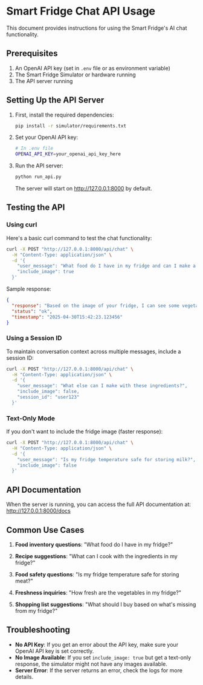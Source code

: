 # Smart Fridge Chat API Usage

This document provides instructions for using the Smart Fridge's AI chat functionality.

## Prerequisites

1. An OpenAI API key (set in `.env` file or as environment variable)
2. The Smart Fridge Simulator or hardware running
3. The API server running

## Setting Up the API Server

1. First, install the required dependencies:
   ```bash
   pip install -r simulator/requirements.txt
   ```

2. Set your OpenAI API key:
   ```bash
   # In .env file
   OPENAI_API_KEY=your_openai_api_key_here
   ```

3. Run the API server:
   ```bash
   python run_api.py
   ```

   The server will start on http://127.0.0.1:8000 by default.

## Testing the API

### Using curl

Here's a basic curl command to test the chat functionality:

```bash
curl -X POST "http://127.0.0.1:8000/api/chat" \
  -H "Content-Type: application/json" \
  -d '{
    "user_message": "What food do I have in my fridge and can I make a salad?",
    "include_image": true
  }'
```

Sample response:

```json
{
  "response": "Based on the image of your fridge, I can see some vegetables that would be perfect for a salad. I can see tomatoes and what appears to be lettuce or leafy greens. The temperature in your fridge is 3.2°C, which is within the safe range for food storage (1-5°C). Your humidity level of 45% is good for keeping produce fresh. I'd recommend making a simple salad with the fresh vegetables you have.",
  "status": "ok",
  "timestamp": "2025-04-30T15:42:23.123456"
}
```

### Using a Session ID

To maintain conversation context across multiple messages, include a session ID:

```bash
curl -X POST "http://127.0.0.1:8000/api/chat" \
  -H "Content-Type: application/json" \
  -d '{
    "user_message": "What else can I make with these ingredients?",
    "include_image": false,
    "session_id": "user123"
  }'
```

### Text-Only Mode

If you don't want to include the fridge image (faster response):

```bash
curl -X POST "http://127.0.0.1:8000/api/chat" \
  -H "Content-Type: application/json" \
  -d '{
    "user_message": "Is my fridge temperature safe for storing milk?",
    "include_image": false
  }'
```

## API Documentation

When the server is running, you can access the full API documentation at:
http://127.0.0.1:8000/docs

## Common Use Cases

1. **Food inventory questions**:
   "What food do I have in my fridge?"

2. **Recipe suggestions**:
   "What can I cook with the ingredients in my fridge?"

3. **Food safety questions**:
   "Is my fridge temperature safe for storing meat?"

4. **Freshness inquiries**:
   "How fresh are the vegetables in my fridge?"

5. **Shopping list suggestions**:
   "What should I buy based on what's missing from my fridge?"

## Troubleshooting

- **No API Key**: If you get an error about the API key, make sure your OpenAI API key is set correctly.
- **No Image Available**: If you set `include_image: true` but get a text-only response, the simulator might not have any images available.
- **Server Error**: If the server returns an error, check the logs for more details. 